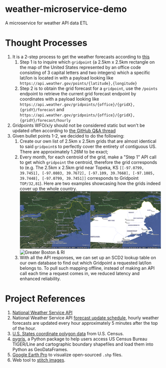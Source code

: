 # weather-microservice-demo
A microservice for weather API data ETL

# Thought Processes
1. It is a 2-step process to get the weather forecasts according to [this](https://www.weather.gov/documentation/services-web-api)
   1. Step 1 is to inquire which `gridpoint` (a 2.5km x 2.5km rectangle on the map of the United States represented by an office code consisting of 3 capital letters and two integers) which a specific lat/lon is located in with a payload looking like `https://api.weather.gov/points/{latitude},{longitude}`
   2. Step 2 is to obtain the grid forecast for a `gridpoint`, use the `/points` endpoint to retrieve the current grid forecast endpoint by coordinates with a payload looking like `https://api.weather.gov/gridpoints/{office}/{gridX},{gridY}/forecast` and `https://api.weather.gov/gridpoints/{office}/{gridX},{gridY}/forecast/hourly`
2. Gridpoints WFO/x/y should not be considered static but won't be updated often according to [the GitHub Q&A thread](https://github.com/weather-gov/api/discussions/621)
3. Given bullet points 1-2, we decided to do the following:
   1. Create our own list of 2.5km x 2.5km grids that are almost identical to said `gridpoint`s to perfectly cover the entirety of contiguous US. There are approximately 1.26M to be exact; 
   2. Every month, for each centroid of the grid, make a "Step 1" API call to get which `gridpoint` the centroid, therefore the grid corresponds to (e.g. The 2.5km x 2.5km grid near Topeka, KS `[[-97.0799, 39.7451], [-97.0803, 39.7672], [-97.109, 39.7668], [-97.1085, 39.7448], [-97.0799, 39.7451]]` corresponds to Gridpoint `TOP/32,81`). Here are two examples showcasing how the grids indeed cover up the whole country.
![New England](screenshots/Grid_Coverage_New_England_BW.png)
![Greater Boston & RI](screenshots/Grid_Coverage_Greater_Boston_RI_BW.png)
   3. With all the API responses, we can set up an SCD2 lookup table on our own database to find out which Gridpoint a requested lat/lon belongs to. To pull such mapping offline, instead of making an API call each time a request comes in, we reduced latency and enhanced reliability.

# Project References
1. [National Weather Service API](https://www.weather.gov/documentation/services-web-api)
2. National Weather Service API [forecast update schedule](https://www.weather.gov/gid/nwr_general), hourly weather forecasts are updated every hour approximately 5 minutes after the top of the hour.
3. [U.S. States coordinate polygon data](https://www.census.gov/cgi-bin/geo/shapefiles/index.php?year=2024&layergroup=States+%28and+equivalent%29) from U.S. Census.
4. [pygris](https://walker-data.com/pygris/), a Python package to help users access US Census Bureau TIGER/Line and cartographic boundary shapefiles and load them into Python as GeoDataFrames.
5. [Google Earth Pro](https://www.google.com/earth/outreach/learn/importing-geographic-information-systems-gis-data-in-google-earth/) to visualize open-sourced `.shp` files.
6. Web tool to [stitch images](https://pinetools.com/merge-images).